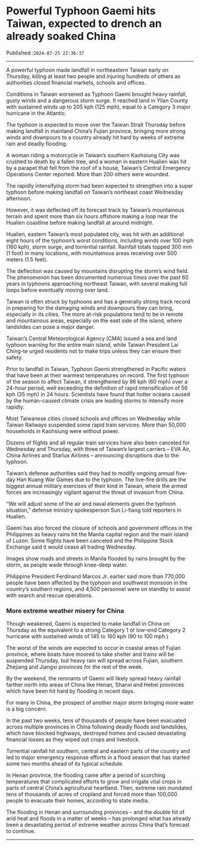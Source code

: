 # Powerful Typhoon Gaemi hits Taiwan, expected to drench an already soaked China

Published :`2024-07-25 22:36:37`

---

A powerful typhoon made landfall in northeastern Taiwan early on Thursday, killing at least two people and injuring hundreds of others as authorities closed financial markets, schools and offices.

Conditions in Taiwan worsened as Typhoon Gaemi brought heavy rainfall, gusty winds and a dangerous storm surge. It reached land in Yilan County with sustained winds up to 205 kph (125 mph), equal to a Category 3 major hurricane in the Atlantic.

The typhoon is expected to move over the Taiwan Strait Thursday before making landfall in mainland China’s Fujian province, bringing more strong winds and downpours to a country already hit hard by weeks of extreme rain and deadly flooding.

A woman riding a motorcycle in Taiwan’s southern Kaohsiung City was crushed to death by a fallen tree, and a woman in eastern Hualien was hit by a parapet that fell from the roof of a house, Taiwan’s Central Emergency Operations Center reported. More than 200 others were wounded.

The rapidly intensifying storm had been expected to strengthen into a super typhoon before making landfall on Taiwan’s northeast coast Wednesday afternoon.

However, it was deflected off its forecast track by Taiwan’s mountainous terrain and spent more than six hours offshore making a loop near the Hualien coastline before making landfall at around midnight.

Hualien, eastern Taiwan’s most populated city, was hit with an additional eight hours of the typhoon’s worst conditions, including winds over 100 mph (160 kph), storm surge, and torrential rainfall. Rainfall totals topped 300 mm (1 foot) in many locations, with mountainous areas receiving over 500 meters (1.5 feet).

The deflection was caused by mountains disrupting the storm’s wind field. The phenomenon has been documented numerous times over the past 60 years in typhoons approaching northeast Taiwan, with several making full loops before eventually moving over land.

Taiwan is often struck by typhoons and has a generally strong track record in preparing for the damaging winds and downpours they can bring, especially in its cities. The more at-risk populations tend to be in remote and mountainous areas, especially on the east side of the island, where landslides can pose a major danger.

Taiwan’s Central Meteorological Agency (CMA) issued a sea and land typhoon warning for the entire main island, while Taiwan President Lai Ching-te urged residents not to make trips unless they can ensure their safety.

Prior to landfall in Taiwan, Typhoon Gaemi strengthened in Pacific waters that have been at their warmest temperatures on record. The first typhoon of the season to affect Taiwan, it strengthened by 96 kph (60 mph) over a 24-hour period, well exceeding the definition of rapid intensification of 56 kph (35 mph) in 24 hours. Scientists have found that hotter oceans caused by the human-caused climate crisis are leading storms to intensify more rapidly.

Most Taiwanese cities closed schools and offices on Wednesday while Taiwan Railways suspended some rapid train services. More than 50,000 households in Kaohsiung were without power.

Dozens of flights and all regular train services have also been canceled for Wednesday and Thursday, with three of Taiwan’s largest carriers – EVA Air, China Airlines and Starlux Airlines – announcing disruptions due to the typhoon.

Taiwan’s defense authorities said they had to modify ongoing annual five-day Han Kuang War Games due to the typhoon. The live-fire drills are the biggest annual military exercises of their kind in Taiwan, where the armed forces are increasingly vigilant against the threat of invasion from China.

“We will adjust some of the air and naval elements given the typhoon situation,” defense ministry spokesperson Sun Li-fiang told reporters in Hualien.

Gaemi has also forced the closure of schools and government offices in the Philippines as heavy rains hit the Manila capital region and the main island of Luzon. Some flights have been canceled and the Philippine Stock Exchange said it would cease all trading Wednesday.

Images show roads and streets in Manila flooded by rains brought by the storm, as people wade through knee-deep water.

Philippine President Ferdinand Marcos Jr. earlier said more than 770,000 people have been affected by the typhoon and southwest monsoon in the country’s southern regions, and 4,500 personnel were on standby to assist with search and rescue operations.

### More extreme weather misery for China

Though weakened, Gaemi is expected to make landfall in China on Thursday as the equivalent to a strong Category 1 or low-end Category 2 hurricane with sustained winds of 145 to 160 kph (90 to 100 mph.)

The worst of the winds are expected to occur in coastal areas of Fujian province, where boats have moored to take shelter and trains will be suspended Thursday, but heavy rain will spread across Fujian, southern Zhejiang and Jiangxi provinces for the rest of the week.

By the weekend, the remnants of Gaemi will likely spread heavy rainfall farther north into areas of China like Henan, Shanxi and Hebei provinces which have been hit hard by flooding in recent days.

For many in China, the prospect of another major storm bringing more water is a big concern.

In the past two weeks, tens of thousands of people have been evacuated across multiple provinces in China following deadly floods and landslides, which have blocked highways, destroyed homes and caused devastating financial losses as they wiped out crops and livestock.

Torrential rainfall hit southern, central and eastern parts of the country and led to major emergency response efforts in a flood season that has started some two months ahead of its typical schedule.

In Henan province, the flooding came after a period of scorching temperatures that complicated efforts to grow and irrigate vital crops in parts of central China’s agricultural heartland. Then, extreme rain inundated tens of thousands of acres of cropland and forced more than 100,000 people to evacuate their homes, according to state media.

The flooding in Henan and surrounding provinces – and the double hit of arid heat and floods in a matter of weeks – has prolonged what has already been a devastating period of extreme weather across China that’s forecast to continue.

---

